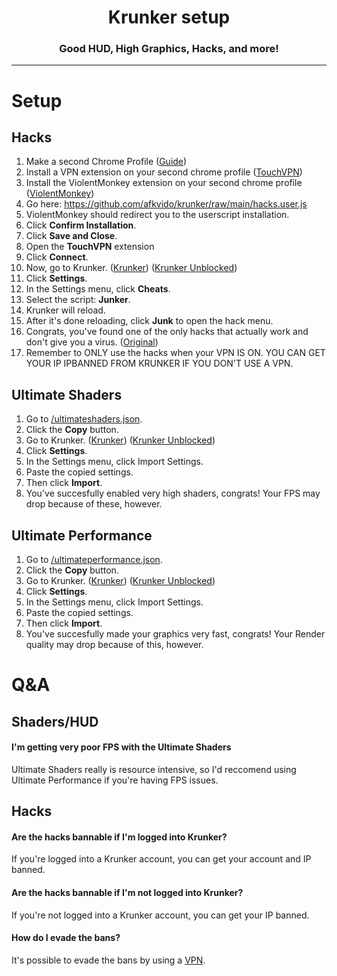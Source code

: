 <h1 align = "center">Krunker setup</h1>
<h3 align = "center">Good HUD, High Graphics, Hacks, and more!</h3>

_____________

# Setup

## Hacks
1. Make a second Chrome Profile ([Guide](https://www.techsolutions.support.com/how-to/how-to-create-and-switch-profiles-in-chrome-12564))
2. Install a VPN extension on your second chrome profile ([TouchVPN](https://chrome.google.com/webstore/detail/touch-vpn-secure-and-unli/bihmplhobchoageeokmgbdihknkjbknd))
3. Install the ViolentMonkey extension on your second chrome profile ([ViolentMonkey](https://chrome.google.com/webstore/detail/violentmonkey/jinjaccalgkegednnccohejagnlnfdag))
4. Go here: https://github.com/afkvido/krunker/raw/main/hacks.user.js
5. ViolentMonkey should redirect you to the userscript installation.
6. Click **Confirm Installation**.
7. Click **Save and Close**.
8. Open the **TouchVPN** extension
9. Click **Connect**.
10. Now, go to Krunker. ([Krunker](https://krunker.io)) ([Krunker Unblocked](https://browserfps.com/))
11. Click **Settings**.
12. In the Settings menu, click **Cheats**.
13. Select the script: **Junker**.
14. Krunker will reload.
15. After it's done reloading, click **Junk** to open the hack menu.
16. Congrats, you've found one of the only hacks that actually work and don't give you a virus. ([Original](https://github.com/y9x/userscripts))
17. Remember to ONLY use the hacks when your VPN IS ON. YOU CAN GET YOUR IP IPBANNED FROM KRUNKER IF YOU DON'T USE A VPN.

## Ultimate Shaders

1. Go to [/ultimateshaders.json](https://github.com/afkvido/krunker/blob/main/ultimateshaders.json).
2. Click the **Copy** button.
3. Go to Krunker. ([Krunker](https://krunker.io)) ([Krunker Unblocked](https://browserfps.com/))
4. Click **Settings**.
5. In the Settings menu, click Import Settings.
6. Paste the copied settings.
7. Then click **Import**.
8. You've succesfully enabled very high shaders, congrats! Your FPS may drop because of these, however.

## Ultimate Performance

1. Go to [/ultimateperformance.json](https://github.com/afkvido/krunker/blob/main/ultimateperformance.json).
2. Click the **Copy** button.
3. Go to Krunker. ([Krunker](https://krunker.io)) ([Krunker Unblocked](https://browserfps.com/))
4. Click **Settings**.
5. In the Settings menu, click Import Settings.
6. Paste the copied settings.
7. Then click **Import**.
8. You've succesfully made your graphics very fast, congrats! Your Render quality may drop because of this, however.



# Q&A

## Shaders/HUD

#### I'm getting very poor FPS with the Ultimate Shaders
Ultimate Shaders really is resource intensive, so I'd reccomend using Ultimate Performance if you're having FPS issues.
<br/>


## Hacks

#### Are the hacks bannable if I'm logged into Krunker?
If you're logged into a Krunker account, you can get your account and IP banned.
<br/>


#### Are the hacks bannable if I'm not logged into Krunker?
If you're not logged into a Krunker account, you can get your IP banned.
<br/>


#### How do I evade the bans?
It's possible to evade the bans by using a [VPN](https://chrome.google.com/webstore/detail/touch-vpn-secure-and-unli/bihmplhobchoageeokmgbdihknkjbknd).
